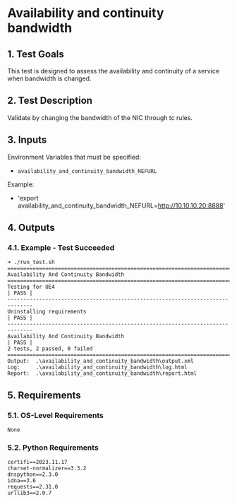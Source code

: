 # Availability and continuity bandwidth

## 1. Test Goals

This test is designed to assess the availability and continuity of a service when bandwidth is changed.

## 2. Test Description

Validate by changing the bandwidth of the NIC through tc rules.

## 3. Inputs

Environment Variables that must be specified:
- `availability_and_continuity_bandwidth_NEFURL`

Example:
- 'export availability_and_continuity_bandwidth_NEFURL=http://10.10.10.20:8888'

## 4. Outputs

### 4.1. Example - Test Succeeded

```
➜ ./run_test.sh
==============================================================================
Availability And Continuity Bandwidth                                         
==============================================================================
Testing for UE4                                                       | PASS |
------------------------------------------------------------------------------
Uninstalling requirements                                             | PASS |
------------------------------------------------------------------------------
Availability And Continuity Bandwidth                                 | PASS |
2 tests, 2 passed, 0 failed
==============================================================================
Output:  .\availability_and_continuity_bandwidth\output.xml
Log:     .\availability_and_continuity_bandwidth\log.html
Report:  .\availability_and_continuity_bandwidth\report.html
```

## 5. Requirements

### 5.1. OS-Level Requirements

`None`

### 5.2. Python Requirements

```
certifi==2023.11.17
charset-normalizer==3.3.2
dnspython==2.3.0
idna==3.6
requests==2.31.0
urllib3==2.0.7
```